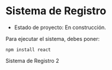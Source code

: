 <h1>Sistema de Registro</h1>

- Estado de proyecto: En construcción.

Para ejecutar el sistema, debes poner:

```npm install react```

Sistema de Registro 2
